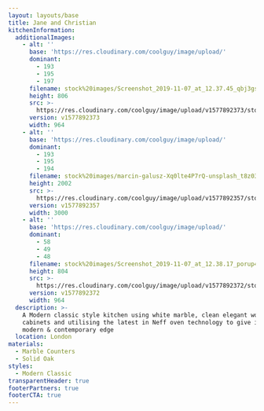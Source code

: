 ```yaml
---
layout: layouts/base
title: Jane and Christian
kitchenInformation:
  additionalImages:
    - alt: ''
      base: 'https://res.cloudinary.com/coolguy/image/upload/'
      dominant:
        - 193
        - 195
        - 197
      filename: stock%20images/Screenshot_2019-11-07_at_12.37.45_qbj3gs.png
      height: 806
      src: >-
        https://res.cloudinary.com/coolguy/image/upload/v1577892373/stock%20images/Screenshot_2019-11-07_at_12.37.45_qbj3gs.png
      version: v1577892373
      width: 964
    - alt: ''
      base: 'https://res.cloudinary.com/coolguy/image/upload/'
      dominant:
        - 193
        - 195
        - 194
      filename: stock%20images/marcin-galusz-Xq0lte4P7rQ-unsplash_t8z03i.jpg
      height: 2002
      src: >-
        https://res.cloudinary.com/coolguy/image/upload/v1577892357/stock%20images/marcin-galusz-Xq0lte4P7rQ-unsplash_t8z03i.jpg
      version: v1577892357
      width: 3000
    - alt: ''
      base: 'https://res.cloudinary.com/coolguy/image/upload/'
      dominant:
        - 58
        - 49
        - 48
      filename: stock%20images/Screenshot_2019-11-07_at_12.38.17_porup4.png
      height: 804
      src: >-
        https://res.cloudinary.com/coolguy/image/upload/v1577892372/stock%20images/Screenshot_2019-11-07_at_12.38.17_porup4.png
      version: v1577892372
      width: 964
  description: >-
    A Modern classic style kitchen using white marble, clean elegant wooden
    cabinets and utilising the latest in Neff oven technology to give it a
    modern & contemporary edge
  location: London
materials:
  - Marble Counters
  - Solid Oak
styles:
  - Modern Classic
transparentHeader: true
footerPartners: true
footerCTA: true
---
```



